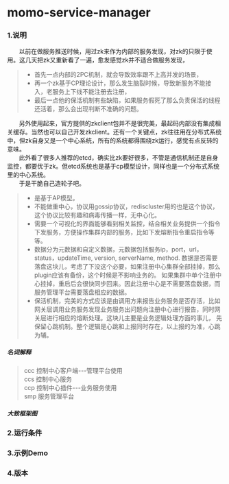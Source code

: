 # momo-service-manager
### 1.说明
&nbsp;&nbsp;&nbsp;&nbsp;&nbsp;&nbsp;&nbsp;以前在做服务推送时候，用过zk来作为内部的服务发现，对zk的只限于使用。这几天把zk又重新看了一遍，愈发感觉zk并不适合做服务发现，
>  - 首先一点内部的2PC机制，就会导致效率跟不上高并发的场景，
>  - 再一个zk基于CP理论设计，那么发生脑裂时候，导致新服务不能接入，老服务上下线不能注册去注册，
>  - 最后一点他的保活机制有些缺陷，如果服务假死了那么负责保活的线程还活着，那么会出现判断不准确的问题。 

&nbsp;&nbsp;&nbsp;&nbsp;&nbsp;&nbsp;&nbsp;另外使用起来，官方提供的zkclient包并不是很完美，最起码内部没有集成相关缓存。当然也可以自己开发zkclient。还有一个关键点，zk往往用在分布式系统中，但zk自身又是一个中心系统，所有的系统都得围绕zk运行，感觉有点反转的意味。  
&nbsp;&nbsp;&nbsp;&nbsp;&nbsp;&nbsp;&nbsp;此外看了很多人推荐的etcd，确实比zk要好很多，不管是通信机制还是自身监控，都要优于zk。但etcd系统也是基于cp模型设计，同样也是一个分布式系统里的中心系统。    
&nbsp;&nbsp;&nbsp;&nbsp;&nbsp;&nbsp;&nbsp;于是干脆自己造轮子吧。    
> - 是基于AP模型。
> - 不能做重中心，协议用gossip协议，rediscluster用的也是这个协议，这个协议比较有趣和病毒传播一样，无中心化。    
> - 需要一个可视化的界面能够看到相关监控，结合相关业务提供一个指令下发服务，方便操作集群内部的服务，比如下发熔断指令重启指令等等。    
> - 数据分为元数据和自定义数据，元数据包括服务ip，port，url，status，updateTime, version, serverName, method. 数据是否需要落盘这块儿，考虑了下没这个必要，如果注册中心集群全部挂掉，那么plugin应该有备份，这个时候是不影响业务的。
如果集群中单个注册中心挂掉，重启后会很快同步回来。因此注册中心是不需要落盘数据，而服务管理平台需要落盘相应的数据。
> - 保活机制，完美的方式应该是由调用方来报告业务服务是否存活，比如网关层调用业务服务发现业务服务出问题向注册中心进行报告，同时网关层进行相应的熔断处理。这块儿主要是业务逻辑处理方面的事儿，
先保留心跳机制。整个逻辑是心跳和上报同时存在，以上报的为准，心跳为辅。
##### 名词解释
> ccc 控制中心客户端---管理平台使用   
> ccs 控制中心服务    
> ccp 控制中心插件---业务服务使用   
> smp 服务管理平台

##### 大致框架图




### 2.运行条件


### 3.示例Demo

 
### 4.版本
